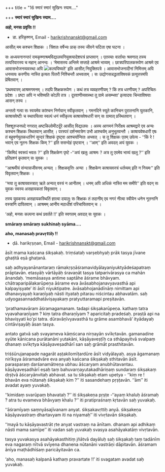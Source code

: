 +++
title = "16 स्मारं स्मारं सुखिनः स्याम...."

+++
**स्मारं स्मारं सुखिनः स्याम....**

**अहो, मनसः प्रवृत्तिः !!**

- डा. हरिकृष्णन्, Email - [harikrishnanskt@gmail.com](mailtoःharikrishnanskt@gmail.com)

आसीत् मम कश्चन शिक्षकः । त्रिंशतः वर्षेभ्यः प्राक् तस्य जीवने घटिता एषा घटना ।

सः अध्ययनानन्तरं रामकृष्णाश्रमविद्यालयनियुक्त्यादेशपत्रं प्राप्तवान् । एतस्याः वार्तायाः श्रवणात् तस्य तत्परिवारस्य च महान् आनन्दः । ‘मेमासस्य अन्तिमे सप्ताहे आश्रमे भाव्यम् । छात्रपरिपालकरूपेण आश्रमे एव आवासभोजनव्यवस्था अपि ![](magazine_images/img-1677595345Smaram.jpg)कल्पयिष्यते’ इति आसीत् नियुक्तिपत्रे । आवासभोजनादीनां निमित्तम् अपि धनव्ययः करणीयः नास्ति इत्यतः पितरौ निश्चिन्तौ अभवताम् । सः उद्योगसन्नद्धताविषयकं प्रत्युत्तरमपि प्रेषितवान् ।

‘प्रथमवारम् आश्रमगमनम् । तदपि शिक्षकरूपेण । कथं तत्र व्यवहरणीयम् ? किं तत्र धरणीयम् ? अपरिचितः प्रदेशः । प्रष्टा अपि न भविष्यति कोऽपि तत्र । दूरवाणीव्यवस्था तु ग्रामे असम्भवा’ इत्यादयः चिन्ताविषयाः आसन् तस्य ।

अन्ततो गत्वा सः स्वयमेव कांश्चन निर्णयान् स्वीकृतवान् । गमनदिने स्यूते कानिचन पुरातनानि युतकानि, काषायवेष्टीः च स्थापयित्वा स्वल्पं धनं स्वीकृत्य काषायवेषधारी सन् सः ग्रामात् प्रस्थितवान् ।

त्रिश्शूरुजनपदे नगरात् अष्टकिलोमीटर्दूरे आसीत् विद्यालयः । अस्य आगमनं निरीक्ष्य आश्रमद्वारे एव अन्यः कश्चन शिक्षकः स्थितवान् आसीत् । परस्परं दर्शनमात्रेण उभौ आश्चर्यम् अनुभूतवन्तौ । काषायवेषधारी एषः तं बहुवर्णयुतकधारिणं सुन्दरं शिक्षकं दृष्ट्वा आश्चर्यान्वितः अभवत् । स तु शिक्षकः एतम् उपेत्य - ‘‘किं रे ! भवान् एव नूतनः शिक्षकः किम् ?’’ इति ससन्देहं पृष्टवान् । ‘‘आम्’’ इति अवदत् अयं युवकः ।

‘‘किमिदं स्वरूपं भवतः ?’’ इति शिक्षकेण पृष्टे -‘‘अयं खलुः आश्रमः ? अत्र तु एवमेव भाव्यं खलु ?’’ इति प्रतिप्रश्नं कृतवान् सः युवकः ।

‘‘आश्रमीयं संन्यासजीवनम् अन्यत् । शिक्षकवृत्तिः अन्या । शिक्षकेण काषायवस्त्रं धर्तव्यम् इति न नियमः’’ इति विवृतवान् शिक्षकः ।

‘‘मया तु काषायवस्त्रात् ऋते अन्यत् वस्त्रं न आनीतम् । धनम् अपि अधिकं नास्ति मम समीपे’’ इति वदन् सः युवकः स्वस्य असहायकतां विवृतवान् ।

तस्य युवकस्य असहायकस्थितिं ज्ञात्वा दयालुः सः शिक्षकः तं तदानीम् एव नगरं नीत्वा स्वीयेन धनेन नूतनानि वस्त्राणि दापितवान् । आश्रमम् आनीय मठाधीशं परिचायितवान् च ।

‘अहो, मनसः कल्पना कथं प्रवर्तते !!’ इति स्वगतम् अवदत् सः युवकः ।

**smāraṃ smāraṃ sukhinaḥ syāma....**

**aho, manasaḥ pravṛttiḥ !!**

- ḍā. harikṛṣṇan, Email - harikrishnanskt@gmail.com

āsīt mama kaścana śikṣakaḥ. triṃśataḥ varṣebhyaḥ prāk tasya jīvane ghaṭitā eṣā ghaṭanā.

saḥ adhyayanānantaraṃ rāmakṛṣṇāśramavidyālayaniyuktyādeśapatraṃ prāptavān. etasyāḥ vārtāyāḥ śravaṇāt tasya tatparivārasya ca mahān ānandaḥ. ‘memāsasya antime saptāhe āśrame bhāvyam. chātraparipālakarūpeṇa āśrame eva āvāsabhojanavyavasthā api kalpayiṣyate’ iti āsīt niyuktipatre. āvāsabhojanādīnāṃ nimittam api dhanavyayaḥ karaṇīyaḥ nāsti ityataḥ pitarau niścintau abhavatām. saḥ udyogasannaddhatāviṣayakaṃ pratyuttaramapi preṣitavān.

‘prathamavāram āśramagamanam. tadapi śikṣakarūpeṇa. kathaṃ tatra vyavaharaṇīyam ? kiṃ tatra dharaṇīyam ? aparicitaḥ pradeśaḥ. praṣṭā api na bhaviṣyati ko'pi tatra. dūravāṇīvyavasthā tu grāme asambhavā’ ityādayaḥ cintāviṣayāḥ āsan tasya.

antato gatvā saḥ svayameva kāṃścana nirṇayān svīkṛtavān. gamanadine syūte kānicana purātanāni yutakāni, kāṣāyaveṣṭīḥ ca sthāpayitvā svalpaṃ dhanaṃ svīkṛtya kāṣāyaveṣadhārī san saḥ grāmāt prasthitavān.

triśśūrujanapade nagarāt aṣṭakilomīṭardūre āsīt vidyālayaḥ. asya āgamanaṃ nirīkṣya āśramadvāre eva anyaḥ kaścana śikṣakaḥ sthitavān āsīt. parasparaṃ darśanamātreṇa ubhau āścaryam anubhūtavantau. kāṣāyaveṣadhārī eṣaḥ taṃ bahuvarṇayutakadhāriṇaṃ sundaraṃ śikṣakaṃ dṛṣṭvā āścaryānvitaḥ abhavat. sa tu śikṣakaḥ etam upetya - ‘‘kiṃ re ! bhavān eva nūtanaḥ śikṣakaḥ kim ?’’ iti sasandehaṃ pṛṣṭavān. ‘‘ām’’ iti avadat ayaṃ yuvakaḥ.

‘‘kimidaṃ svarūpaṃ bhavataḥ ?’’ iti śikṣakeṇa pṛṣṭe -‘‘ayaṃ khaluḥ āśramaḥ ? atra tu evameva bhāvyaṃ khalu ?’’ iti pratipraśnaṃ kṛtavān saḥ yuvakaḥ.

‘‘āśramīyaṃ saṃnyāsajīvanam anyat. śikṣakavṛttiḥ anyā. śikṣakeṇa kāṣāyavastraṃ dhartavyam iti na niyamaḥ’’ iti vivṛtavān śikṣakaḥ.

‘‘mayā tu kāṣāyavastrāt ṛte anyat vastraṃ na ānītam. dhanam api adhikaṃ nāsti mama samīpe’’ iti vadan saḥ yuvakaḥ svasya asahāyakatāṃ vivṛtavān.

tasya yuvakasya asahāyakasthitiṃ jñātvā dayāluḥ saḥ śikṣakaḥ taṃ tadānīm eva nagaraṃ nītvā svīyena dhanena nūtanāni vastrāṇi dāpitavān. āśramam ānīya maṭhādhīśaṃ paricāyitavān ca.

‘aho, manasaḥ kalpanā kathaṃ pravartate !!’ iti svagatam avadat saḥ yuvakaḥ.
